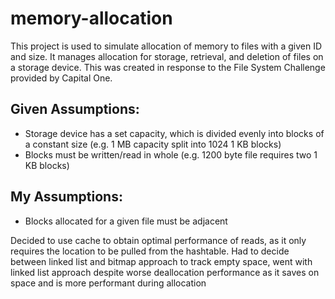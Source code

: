 # memory-allocation

This project is used to simulate allocation of memory to files with a given ID and size. It manages allocation for
storage, retrieval, and deletion of files on a storage device. This was created in response to the File System Challenge
provided by Capital One.

## Given Assumptions:
- Storage device has a set capacity, which is divided evenly into blocks of a constant size (e.g. 1 MB capacity split
  into 1024 1 KB blocks)
- Blocks must be written/read in whole (e.g. 1200 byte file requires two 1 KB blocks)

## My Assumptions:
- Blocks allocated for a given file must be adjacent

Decided to use cache to obtain optimal performance of reads, as it only requires the location to be pulled from the
hashtable. Had to decide between linked list and bitmap approach to track empty space, went with linked list approach
despite worse deallocation performance as it saves on space and is more performant during allocation
